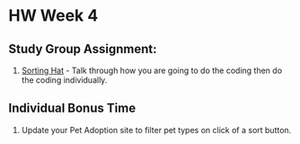 # HW Week 4
## Study Group Assignment:
1. [Sorting Hat](https://github.com/nss-nightclass-projects/exercise-vault/blob/master/EVENTS_sorting_hat.md) - Talk through how you are going to do the coding then do the coding individually.

## Individual Bonus Time
1. Update your Pet Adoption site to filter pet types on click of a sort button.
